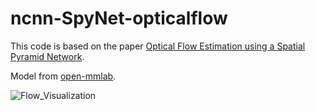 # ncnn-SpyNet-opticalflow
This code is based on the paper [Optical Flow Estimation using a Spatial Pyramid Network](https://arxiv.org/abs/1611.00850).

Model from [open-mmlab](https://download.openmmlab.com/mmediting/restorers/basicvsr/spynet_20210409-c6c1bd09.pth).


![Flow_Visualization](https://github.com/magicse/ncnn-SpyNet-opticalflow/assets/13585785/7c9e8f87-323b-46fb-859c-ca5db37e77e3)
